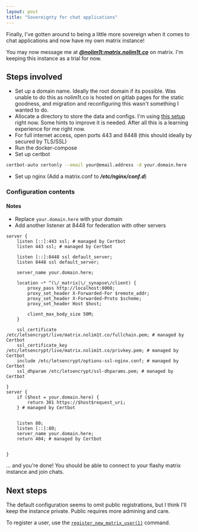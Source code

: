 ```yaml
---
layout: post
title: "Sovereignty for chat applications"
---
```


Finally, I've gotten around to being a little more sovereign when it comes to chat applications and now have my own matrix instance!

You may now message me at [***@nolim1t:matrix.nolim1t.co***](https://matrix.to/#/@nolim1t:matrix.nolim1t.co) on matrix. I'm keeping this instance as a trial for now.

## Steps involved

* Set up a domain name. Ideally the root domain if its possible. Was unable to do this as nolim1t.co is hosted on gitlab pages for the static goodness, and migration and reconfiguring this wasn't something I wanted to do.
* Allocate a directory to store the data and configs. I'm using [this setup](https://github.com/nolim1t/synapse-docker-compose) right now. Some hints to improve it is needed. After all this is a learning experience for me right now.
* For full internet access, open ports 443 and 8448 (this should ideally by secured by TLS/SSL)
* Run the docker-compose
* Set up certbot

```bash
certbot-auto certonly --email your@email.address -d your.domain.here
```

* Set up nginx (Add a matrix.conf to ***/etc/nginx/conf.d***)

### Configuration contents

#### Notes

* Replace ```your.domain.here``` with your domain
* Add another listener at 8448 for federation with other servers

```
server {
    listen [::]:443 ssl; # managed by Certbot
    listen 443 ssl; # managed by Certbot

    listen [::]:8448 ssl default_server;
    listen 8448 ssl default_server;

    server_name your.domain.here;

    location ~* ^(\/_matrix|\/_synapse\/client) {
        proxy_pass http://localhost:8008;
        proxy_set_header X-Forwarded-For $remote_addr;
        proxy_set_header X-Forwarded-Proto $scheme;
	    proxy_set_header Host $host;

        client_max_body_size 50M;
    }

    ssl_certificate /etc/letsencrypt/live/matrix.nolim1t.co/fullchain.pem; # managed by Certbot
    ssl_certificate_key /etc/letsencrypt/live/matrix.nolim1t.co/privkey.pem; # managed by Certbot
    include /etc/letsencrypt/options-ssl-nginx.conf; # managed by Certbot
    ssl_dhparam /etc/letsencrypt/ssl-dhparams.pem; # managed by Certbot

}
server {
    if ($host = your.domain.here) {
        return 301 https://$host$request_uri;
    } # managed by Certbot


    listen 80;
    listen [::]:80;
    server_name your.domain.here;
    return 404; # managed by Certbot


}
```

... and you're done! You should be able to connect to your flashy matrix instance and join chats.

## Next steps

The default configuration seems to omit public registrations, but I think I'll keep the instance private. Public requires more admining and care.

To register a user, use the [```register_new_matrix_user(1)```](https://manpages.debian.org/testing/matrix-synapse/register_new_matrix_user.1.en.html) command.

